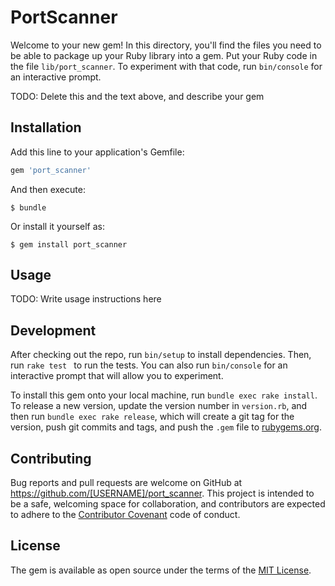 # PortScanner

Welcome to your new gem! In this directory, you'll find the files you need to be able to package up your Ruby library into a gem. Put your Ruby code in the file `lib/port_scanner`. To experiment with that code, run `bin/console` for an interactive prompt.

TODO: Delete this and the text above, and describe your gem

## Installation

Add this line to your application's Gemfile:

```ruby
gem 'port_scanner'
```

And then execute:

    $ bundle

Or install it yourself as:

    $ gem install port_scanner

## Usage

TODO: Write usage instructions here

## Development

After checking out the repo, run `bin/setup` to install dependencies. Then, run `rake test ` to run the tests. You can also run `bin/console` for an interactive prompt that will allow you to experiment.

To install this gem onto your local machine, run `bundle exec rake install`. To release a new version, update the version number in `version.rb`, and then run `bundle exec rake release`, which will create a git tag for the version, push git commits and tags, and push the `.gem` file to [rubygems.org](https://rubygems.org).

## Contributing

Bug reports and pull requests are welcome on GitHub at https://github.com/[USERNAME]/port_scanner. This project is intended to be a safe, welcoming space for collaboration, and contributors are expected to adhere to the [Contributor Covenant](contributor-covenant.org) code of conduct.


## License

The gem is available as open source under the terms of the [MIT License](http://opensource.org/licenses/MIT).

